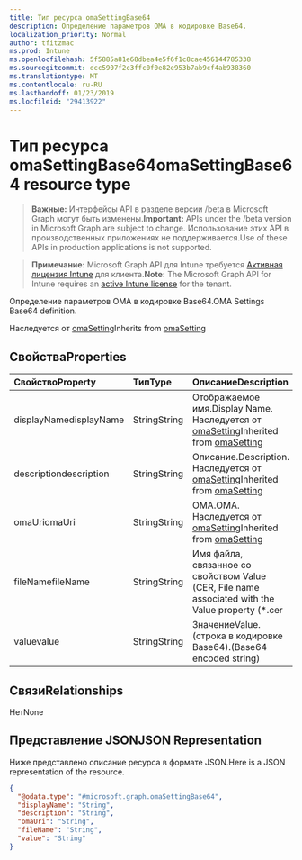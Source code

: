 ```yaml
---
title: Тип ресурса omaSettingBase64
description: Определение параметров OMA в кодировке Base64.
localization_priority: Normal
author: tfitzmac
ms.prod: Intune
ms.openlocfilehash: 5f5885a81e68dbea4e5f6f1c8cae456144785338
ms.sourcegitcommit: dcc5907f2c3ffc0f0e82e953b7ab9cf4ab938360
ms.translationtype: MT
ms.contentlocale: ru-RU
ms.lasthandoff: 01/23/2019
ms.locfileid: "29413922"
---
```

# <a name="omasettingbase64-resource-type"></a><span data-ttu-id="00129-103">Тип ресурса omaSettingBase64</span><span class="sxs-lookup"><span data-stu-id="00129-103">omaSettingBase64 resource type</span></span>

> <span data-ttu-id="00129-104">**Важные:** Интерфейсы API в разделе версии /beta в Microsoft Graph могут быть изменены.</span><span class="sxs-lookup"><span data-stu-id="00129-104">**Important:** APIs under the /beta version in Microsoft Graph are subject to change.</span></span> <span data-ttu-id="00129-105">Использование этих API в производственных приложениях не поддерживается.</span><span class="sxs-lookup"><span data-stu-id="00129-105">Use of these APIs in production applications is not supported.</span></span>

> <span data-ttu-id="00129-106">**Примечание:** Microsoft Graph API для Intune требуется [Активная лицензия Intune](https://go.microsoft.com/fwlink/?linkid=839381) для клиента.</span><span class="sxs-lookup"><span data-stu-id="00129-106">**Note:** The Microsoft Graph API for Intune requires an [active Intune license](https://go.microsoft.com/fwlink/?linkid=839381) for the tenant.</span></span>

<span data-ttu-id="00129-107">Определение параметров OMA в кодировке Base64.</span><span class="sxs-lookup"><span data-stu-id="00129-107">OMA Settings Base64 definition.</span></span>


<span data-ttu-id="00129-108">Наследуется от [omaSetting](../resources/intune-deviceconfig-omasetting.md)</span><span class="sxs-lookup"><span data-stu-id="00129-108">Inherits from [omaSetting](../resources/intune-deviceconfig-omasetting.md)</span></span>

## <a name="properties"></a><span data-ttu-id="00129-109">Свойства</span><span class="sxs-lookup"><span data-stu-id="00129-109">Properties</span></span>
|<span data-ttu-id="00129-110">Свойство</span><span class="sxs-lookup"><span data-stu-id="00129-110">Property</span></span>|<span data-ttu-id="00129-111">Тип</span><span class="sxs-lookup"><span data-stu-id="00129-111">Type</span></span>|<span data-ttu-id="00129-112">Описание</span><span class="sxs-lookup"><span data-stu-id="00129-112">Description</span></span>|
|:---|:---|:---|
|<span data-ttu-id="00129-113">displayName</span><span class="sxs-lookup"><span data-stu-id="00129-113">displayName</span></span>|<span data-ttu-id="00129-114">String</span><span class="sxs-lookup"><span data-stu-id="00129-114">String</span></span>|<span data-ttu-id="00129-115">Отображаемое имя.</span><span class="sxs-lookup"><span data-stu-id="00129-115">Display Name.</span></span> <span data-ttu-id="00129-116">Наследуется от [omaSetting](../resources/intune-deviceconfig-omasetting.md)</span><span class="sxs-lookup"><span data-stu-id="00129-116">Inherited from [omaSetting](../resources/intune-deviceconfig-omasetting.md)</span></span>|
|<span data-ttu-id="00129-117">description</span><span class="sxs-lookup"><span data-stu-id="00129-117">description</span></span>|<span data-ttu-id="00129-118">String</span><span class="sxs-lookup"><span data-stu-id="00129-118">String</span></span>|<span data-ttu-id="00129-119">Описание.</span><span class="sxs-lookup"><span data-stu-id="00129-119">Description.</span></span> <span data-ttu-id="00129-120">Наследуется от [omaSetting](../resources/intune-deviceconfig-omasetting.md)</span><span class="sxs-lookup"><span data-stu-id="00129-120">Inherited from [omaSetting](../resources/intune-deviceconfig-omasetting.md)</span></span>|
|<span data-ttu-id="00129-121">omaUri</span><span class="sxs-lookup"><span data-stu-id="00129-121">omaUri</span></span>|<span data-ttu-id="00129-122">String</span><span class="sxs-lookup"><span data-stu-id="00129-122">String</span></span>|<span data-ttu-id="00129-123">OMA.</span><span class="sxs-lookup"><span data-stu-id="00129-123">OMA.</span></span> <span data-ttu-id="00129-124">Наследуется от [omaSetting](../resources/intune-deviceconfig-omasetting.md)</span><span class="sxs-lookup"><span data-stu-id="00129-124">Inherited from [omaSetting](../resources/intune-deviceconfig-omasetting.md)</span></span>|
|<span data-ttu-id="00129-125">fileName</span><span class="sxs-lookup"><span data-stu-id="00129-125">fileName</span></span>|<span data-ttu-id="00129-126">String</span><span class="sxs-lookup"><span data-stu-id="00129-126">String</span></span>|<span data-ttu-id="00129-127">Имя файла, связанное со свойством Value (CER, </span><span class="sxs-lookup"><span data-stu-id="00129-127">File name associated with the Value property (\*.cer</span></span> | <span data-ttu-id="00129-128">\*.CRT</span><span class="sxs-lookup"><span data-stu-id="00129-128">\*.crt</span></span> | <span data-ttu-id="00129-129">\*.p7b</span><span class="sxs-lookup"><span data-stu-id="00129-129">\*.p7b</span></span> | <span data-ttu-id="00129-130">\* .bin).</span><span class="sxs-lookup"><span data-stu-id="00129-130">\*.bin).</span></span>|
|<span data-ttu-id="00129-131">value</span><span class="sxs-lookup"><span data-stu-id="00129-131">value</span></span>|<span data-ttu-id="00129-132">String</span><span class="sxs-lookup"><span data-stu-id="00129-132">String</span></span>|<span data-ttu-id="00129-133">Значение</span><span class="sxs-lookup"><span data-stu-id="00129-133">Value.</span></span> <span data-ttu-id="00129-134">(строка в кодировке Base64).</span><span class="sxs-lookup"><span data-stu-id="00129-134">(Base64 encoded string)</span></span>|

## <a name="relationships"></a><span data-ttu-id="00129-135">Связи</span><span class="sxs-lookup"><span data-stu-id="00129-135">Relationships</span></span>
<span data-ttu-id="00129-136">Нет</span><span class="sxs-lookup"><span data-stu-id="00129-136">None</span></span>

## <a name="json-representation"></a><span data-ttu-id="00129-137">Представление JSON</span><span class="sxs-lookup"><span data-stu-id="00129-137">JSON Representation</span></span>
<span data-ttu-id="00129-138">Ниже представлено описание ресурса в формате JSON.</span><span class="sxs-lookup"><span data-stu-id="00129-138">Here is a JSON representation of the resource.</span></span>
<!-- {
  "blockType": "resource",
  "@odata.type": "microsoft.graph.omaSettingBase64"
}
-->
``` json
{
  "@odata.type": "#microsoft.graph.omaSettingBase64",
  "displayName": "String",
  "description": "String",
  "omaUri": "String",
  "fileName": "String",
  "value": "String"
}
```




